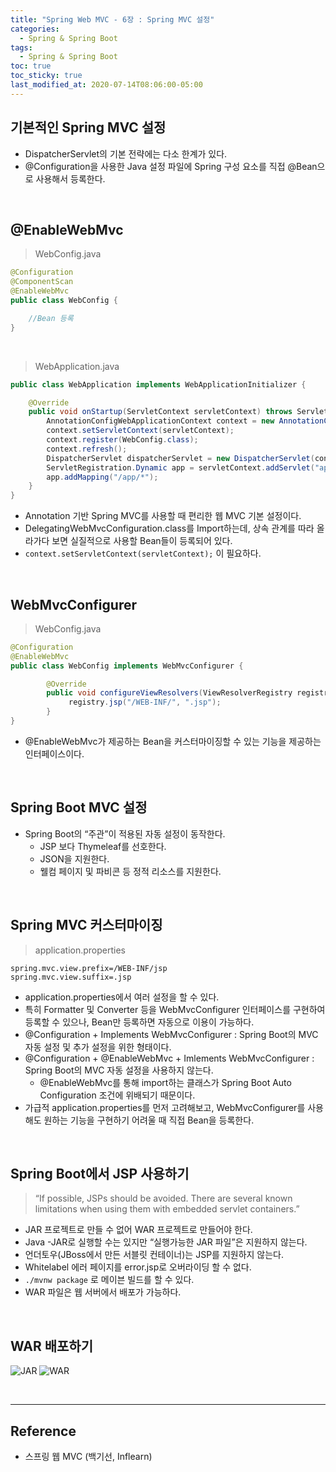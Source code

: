 ```yaml
---
title: "Spring Web MVC - 6장 : Spring MVC 설정"
categories:
  - Spring & Spring Boot
tags:
  - Spring & Spring Boot
toc: true
toc_sticky: true
last_modified_at: 2020-07-14T08:06:00-05:00
---
```


## 기본적인 Spring MVC 설정

*	DispatcherServlet의 기본 전략에는 다소 한계가 있다.
*	@Configuration을 사용한 Java 설정 파일에 Spring 구성 요소를 직접 @Bean으로 사용해서 등록한다.

<br>

## @EnableWebMvc

> WebConfig.java

```java
@Configuration
@ComponentScan
@EnableWebMvc
public class WebConfig {

    //Bean 등록
}
```

<br>

> WebApplication.java

```java
public class WebApplication implements WebApplicationInitializer {

    @Override
    public void onStartup(ServletContext servletContext) throws ServletException {
        AnnotationConfigWebApplicationContext context = new AnnotationConfigWebApplicationContext();
        context.setServletContext(servletContext);
        context.register(WebConfig.class);
        context.refresh();
        DispatcherServlet dispatcherServlet = new DispatcherServlet(context);
        ServletRegistration.Dynamic app = servletContext.addServlet("app", dispatcherServlet);
        app.addMapping("/app/*");
    }
}
```

*	Annotation 기반 Spring MVC를 사용할 때 편리한 웹 MVC 기본 설정이다.
*	DelegatingWebMvcConfiguration.class를 Import하는데, 상속 관계를 따라 올라가다 보면 실질적으로 사용할 Bean들이 등록되어 있다.
*	`context.setServletContext(servletContext);` 이 필요하다.

<br>

## WebMvcConfigurer

> WebConfig.java

```java
@Configuration
@EnableWebMvc
public class WebConfig implements WebMvcConfigurer {

        @Override
        public void configureViewResolvers(ViewResolverRegistry registry) {
             registry.jsp("/WEB-INF/", ".jsp");
        }
}
```

*	@EnableWebMvc가 제공하는 Bean을 커스터마이징할 수 있는 기능을 제공하는 인터페이스이다.

<br>

## Spring Boot MVC 설정

* Spring Boot의 “주관”이 적용된 자동 설정이 동작한다.
	* JSP 보다 Thymeleaf를 선호한다.
	* JSON을 지원한다.
	* 웰컴 페이지 및 파비콘 등 정적 리소스를 지원한다.

<br>

## Spring MVC 커스터마이징

> application.properties

```properties
spring.mvc.view.prefix=/WEB-INF/jsp
spring.mvc.view.suffix=.jsp
```

* application.properties에서 여러 설정을 할 수 있다.
* 특히 Formatter 및 Converter 등을 WebMvcConfigurer 인터페이스를 구현하여 등록할 수 있으나, Bean만 등록하면 자동으로 이용이 가능하다.
* @Configuration + Implements WebMvcConfigurer : Spring Boot의 MVC 자동 설정 및 추가 설정을 위한 형태이다.
* @Configuration + @EnableWebMvc + Imlements WebMvcConfigurer : Spring Boot의 MVC 자동 설정을 사용하지 않는다.
  * @EnableWebMvc를 통해 import하는 클래스가 Spring Boot Auto Configuration 조건에 위배되기 때문이다.
* 가급적 application.properties를 먼저 고려해보고, WebMvcConfigurer를 사용해도 원하는 기능을 구현하기 어려울 때 직접 Bean을 등록한다.

<br>

## Spring Boot에서 JSP 사용하기

> “If possible, JSPs should be avoided. There are several known limitations when using them with embedded servlet containers.”

* JAR 프로젝트로 만들 수 없어 WAR 프로젝트로 만들어야 한다.
* Java -JAR로 실행할 수는 있지만 “실행가능한 JAR 파일”은 지원하지 않는다.
* 언더토우(JBoss에서 만든 서블릿 컨테이너)는 JSP를 지원하지 않는다.
* Whitelabel 에러 페이지를 error.jsp로 오버라이딩 할 수 없다.
* `./mvnw package` 로 메이븐 빌드를 할 수 있다.
* WAR 파일은 웹 서버에서 배포가 가능하다.

<br>

## WAR 배포하기

![JAR](https://user-images.githubusercontent.com/56240505/80369855-e9c49500-88c9-11ea-8c61-b90dd5e63a8f.png)
![WAR](https://user-images.githubusercontent.com/56240505/80369899-fcd76500-88c9-11ea-88a9-89c8713663b1.png)

<br>

---

## Reference

*	스프링 웹 MVC (백기선, Inflearn)
